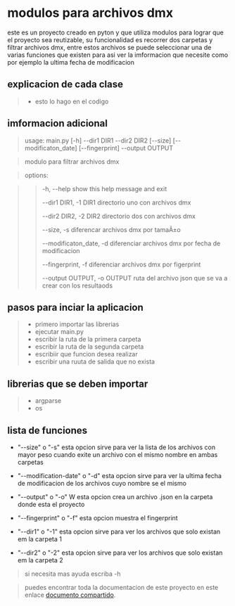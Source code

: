 # modulos para archivos dmx
este es un proyecto creado en pyton y que utiliza modulos para lograr que el proyecto sea reutizable, su funcionalidad es recorrer dos carpetas y filtrar archivos dmx, entre estos archivos se puede seleccionar una de varias funciones que existen para asi ver la imformacion que necesite como por ejemplo la ultima fecha de modificacion
## explicacion de cada clase 
> - esto lo hago en el codigo

## imformacion adicional
>  usage: main.py [-h] --dir1 DIR1 --dir2 DIR2 [--size] [--modificaton_date] [--fingerprint] --output OUTPUT

> modulo para filtrar archivos dmx

> options:

>> -h, --help            show this help message and exit
>> 
>> --dir1 DIR1, -1 DIR1  directorio uno con archivos dmx
>> 
>>  --dir2 DIR2, -2 DIR2  directorio dos con archivos dmx 
>>  
>>  --size, -s            diferencar archivos dmx por tamaÃ±o
>>  
>>  --modificaton_date, -d         diferenciar archivos dmx por fecha de modificacion
>>  
>>  --fingerprint, -f     diferenciar archivos dmx por figerprint 
>>  
>>  --output OUTPUT, -o OUTPUT           ruta del archivo json que se va a crear con los resultaods
>>  

## pasos para inciar la aplicacion 
> - primero importar las librerias
> - ejecutar main.py
> - escribir la ruta de la primera carpeta
> - escribir la ruta de la segunda carpeta
> - escribiir que funcion desea realizar
> - escribir una ruuta de salida que no exista
## librerias que se deben importar
> - argparse
> - os
## lista de funciones

- "--size" o "-s"  esta opcion sirve para ver la lista de los archivos con mayor peso cuando exite un archivo con el mismo nombre en ambas carpetas

- "--modification-date" o "-d" esta opcion sirve para ver la ultima fecha de modificacion  de los archivos cuyo nombre se el mismo

- "--output" o "-o" W esta opcion crea un archivo .json en la carpeta donde esta el proyecto

- "--fingerprint" o "-f" esta opcion muestra el fingerprint

- "--dir1" o "-1" esta opcion sirve para ver los archivos que solo existan em la carpeta 1

- "--dir2" o "-2" esta opcion sirve para ver los archivos que solo existan em la carpeta 2

> si necesita mas ayuda escriba  -h


>puedes encontrar toda la documentacion de este proyecto en este enlace [documento compartido](https://docs.google.com/document/d/1dEbk0qI2qlFbcdrTo5B1w-_0NxUv8osXjdjIssEdNR0/edit#heading=h.3ti6jx56udpj).
